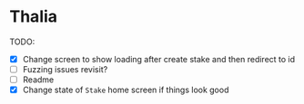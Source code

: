 # Thalia

TODO:

-   [x] Change screen to show loading after create stake and then redirect to id
-   [ ] Fuzzing issues revisit?
-   [ ] Readme
-   [x] Change state of `Stake` home screen if things look good
